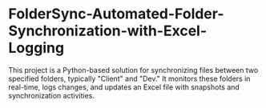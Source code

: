 # FolderSync-Automated-Folder-Synchronization-with-Excel-Logging
This project is a Python-based solution for synchronizing files between two specified folders, typically "Client" and "Dev." It monitors these folders in real-time, logs changes, and updates an Excel file with snapshots and synchronization activities.
